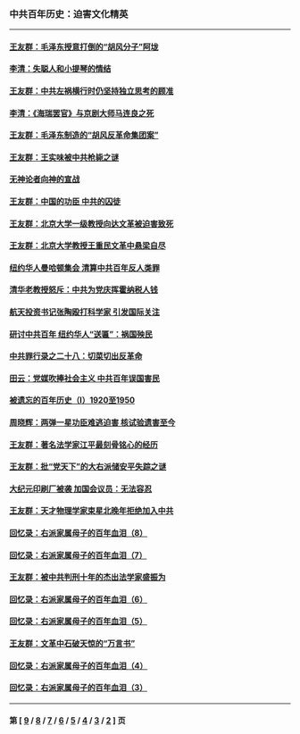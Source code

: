 ### 中共百年历史：迫害文化精英
---
#### [王友群：毛泽东授意打倒的“胡风分子”阿垅](../../pages/nf1176111/n13592541.md?03300430) 
#### [李清：失聪人和小提琴的情结](../../pages/nf1176111/n13459280.md?03300430) 
#### [王友群：中共左祸横行时仍坚持独立思考的顾准](../../pages/nf1176111/n13444722.md?03300430) 
#### [李清：《海瑞罢官》与京剧大师马连良之死](../../pages/nf1176111/n13412316.md?03300430) 
#### [王友群：毛泽东制造的“胡风反革命集团案”](../../pages/nf1176111/n13324909.md?03300430) 
#### [王友群：王实味被中共枪毙之谜](../../pages/nf1176111/n13307502.md?03300430) 
#### [无神论者向神的宣战](../../pages/nf1176111/n13281535.md?03300430) 
#### [王友群：中国的功臣 中共的囚徒](../../pages/nf1176111/n13291790.md?03300430) 
#### [王友群：北京大学一级教授向达文革被迫害致死](../../pages/nf1176111/n13150966.md?03300430) 
#### [王友群：北京大学教授王重民文革中悬梁自尽](../../pages/nf1176111/n13084645.md?03300430) 
#### [纽约华人曼哈顿集会 清算中共百年反人类罪](../../pages/nf1176111/n13084157.md?03300430) 
#### [清华老教授怒斥：中共为党庆挥霍纳税人钱](../../pages/nf1176111/n13071430.md?03300430) 
#### [航天投资书记张陶殴打科学家 引发国际关注](../../pages/nf1176111/n13069132.md?03300430) 
#### [研讨中共百年 纽约华人“送匾”：祸国殃民](../../pages/nf1176111/n13057367.md?03300430) 
#### [中共罪行录之二十八：切菜切出反革命](../../pages/nf1176111/n13030600.md?03300430) 
#### [田云：党媒吹捧社会主义 中共百年误国害民](../../pages/nf1176111/n13006682.md?03300430) 
#### [被遗忘的百年历史（I）1920至1950](../../pages/nf1176111/n12986411.md?03300430) 
#### [周晓辉：两弹一星功臣难逃迫害 核试验遗害至今](../../pages/nf1176111/n12974997.md?03300430) 
#### [王友群：著名法学家江平最刻骨铭心的经历](../../pages/nf1176111/n12970787.md?03300430) 
#### [王友群：批“党天下”的大右派储安平失踪之谜](../../pages/nf1176111/n12954229.md?03300430) 
#### [大纪元印刷厂被袭 加国会议员：无法容忍](../../pages/nf1176111/n12883028.md?03300430) 
#### [王友群：天才物理学家束星北晚年拒绝加入中共](../../pages/nf1176111/n12792913.md?03300430) 
#### [回忆录：右派家属母子的百年血泪（8）](../../pages/nf1176111/n12706196.md?03300430) 
#### [回忆录：右派家属母子的百年血泪（7）](../../pages/nf1176111/n12706191.md?03300430) 
#### [王友群：被中共判刑十年的杰出法学家盛振为](../../pages/nf1176111/n12706141.md?03300430) 
#### [回忆录：右派家属母子的百年血泪（6）](../../pages/nf1176111/n12698863.md?03300430) 
#### [回忆录：右派家属母子的百年血泪（5）](../../pages/nf1176111/n12692515.md?03300430) 
#### [王友群：文革中石破天惊的“万言书”](../../pages/nf1176111/n12690994.md?03300430) 
#### [回忆录：右派家属母子的百年血泪（4）](../../pages/nf1176111/n12686410.md?03300430) 
#### [回忆录：右派家属母子的百年血泪（3）](../../pages/nf1176111/n12683820.md?03300430) 

---
#### 第 [ [9](./9.md?03300430) / [8](./8.md?03300430) / [7](./7.md?03300430) / [6](./6.md?03300430) / [5](./5.md?03300430) / [4](./4.md?03300430) / [3](./3.md?03300430) / [2](./2.md?03300430) ] 页
